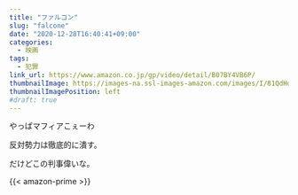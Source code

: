 ```yaml
---
title: "ファルコン"
slug: "falcone"
date: "2020-12-28T16:40:41+09:00"
categories:
  - 映画
tags:
  - 犯罪
link_url: https://www.amazon.co.jp/gp/video/detail/B07BY4VB6P/
thumbnailImage: https://images-na.ssl-images-amazon.com/images/I/81QdHqhXfIL._SX300_.jpg
thumbnailImagePosition: left
#draft: true
---
```

やっぱマフィアこぇーわ
<!--more-->
反対勢力は徹底的に潰す。

だけどこの判事偉いな。

{{< amazon-prime >}}
